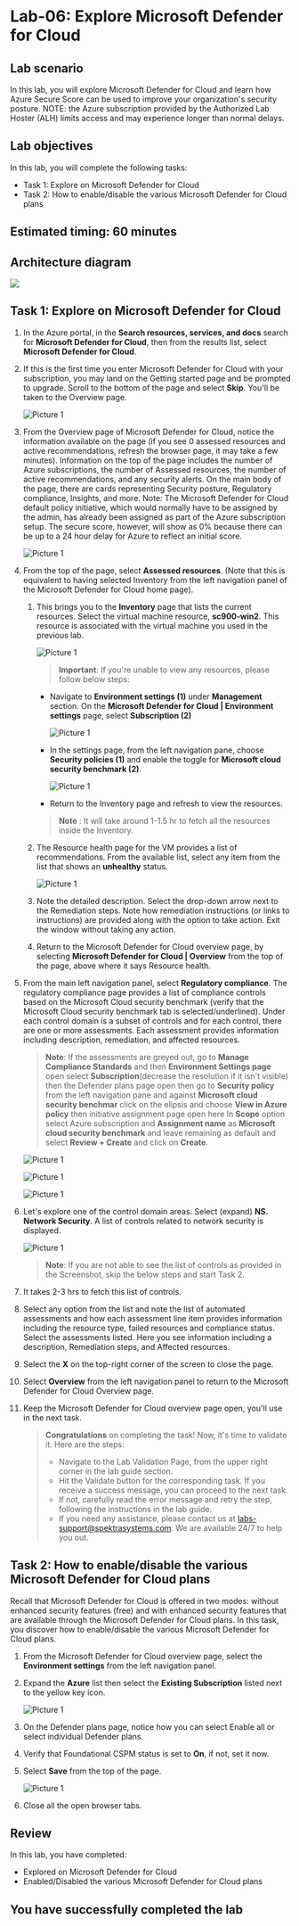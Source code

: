 
# Lab-06: Explore Microsoft Defender for Cloud

## Lab scenario
In this lab, you will explore Microsoft Defender for Cloud and learn how Azure Secure Score can be used to improve your organization's security posture. NOTE: the Azure subscription provided by the Authorized Lab Hoster (ALH) limits access and may experience longer than normal delays.

## Lab objectives

In this lab, you will complete the following tasks:

+ Task 1: Explore on Microsoft Defender for Cloud
+ Task 2: How to enable/disable the various Microsoft Defender for Cloud plans

## Estimated timing: 60 minutes

## Architecture diagram

![](../Images/sc900lab6.png)

## Task 1: Explore on Microsoft Defender for Cloud

1. In the Azure portal, in the **Search resources, services, and docs** search for **Microsoft Defender for Cloud**, then from the results list, select **Microsoft Defender for Cloud**.

1. If this is the first time you enter Microsoft Defender for Cloud with your subscription, you may land on the Getting started page and be prompted to upgrade.  Scroll to the bottom of the page and select **Skip**. You'll be taken to the Overview page.

    ![Picture 1](../Images/sc900-6-1.png)
    
1. From the Overview page of Microsoft Defender for Cloud, notice the information available on the page (if you see 0 assessed resources and active recommendations, refresh the browser page, it may take a few minutes).  Information on the top of the page includes the number of Azure subscriptions, the number of Assessed resources, the number of active recommendations, and any security alerts.  On the main body of the page, there are cards representing Security posture, Regulatory compliance, Insights, and more.  Note: The Microsoft Defender for Cloud default policy initiative, which would normally have to be assigned by the admin, has already been assigned as part of the Azure subscription setup. The secure score, however, will show as 0% because there can be up to a 24 hour delay for Azure to reflect an initial score.
   
    ![Picture 1](../Images/s1.png)   

1. From the top of the page, select **Assessed resources**.  (Note that this is equivalent to having selected Inventory from the left navigation panel of the Microsoft Defender for Cloud home page).
   
   1. This brings you to the **Inventory** page that lists the current resources. Select the virtual machine resource, **sc900-win2**. This resource is associated with the virtual machine you used in the previous lab.
       
      ![Picture 1](../Images/sc900-6-5.png)

      >**Important**: If you're unable to view any resources, please follow below steps:
         -  Navigate to  **Environment settings (1)** under **Management** section. On the **Microsoft Defender for Cloud | Environment settings** page, select **Subscription (2)**

             ![Picture 1](../Images/sc-900-lab6-image1.png)
     
         - In the settings page, from the left navigation pane, choose **Security policies (1)** and enable the toggle for **Microsoft cloud security benchmark (2)**.
      
             ![Picture 1](../Images/sc-900-lab6-image(2).png)

         - Return to the Inventory page and refresh to view the resources.

      >**Note** : It will take around 1-1.5 hr to fetch all the resources inside the Inventory.
      
   1. The Resource health page for the VM provides a list of recommendations.  From the available list, select any item from the list that shows an **unhealthy** status.
   
      ![Picture 1](../Images/recommendation01.png)
   
   1. Note the detailed description.  Select the drop-down arrow next to the Remediation steps. Note how remediation instructions (or links to instructions) are provided along with the option to take action.  Exit the window without taking any action.
  
   1. Return to the Microsoft Defender for Cloud overview page, by selecting **Microsoft Defender for Cloud | Overview** from the top of the page, above where it says Resource health.

1. From the main left navigation panel, select **Regulatory compliance**. The regulatory compliance page provides a list of compliance controls based on the Microsoft Cloud security benchmark (verify that the Microsoft Cloud security benchmark tab is selected/underlined). Under each control domain is a subset of controls and for each control, there are one or more assessments. Each assessment provides information including description, remediation, and affected resources.
   
    >**Note**: If the assessments are greyed out, go to **Manage Compliance Standards** and then **Environment Settings page** open select **Subscription**(decrease the resolution if it isn't visible) then the Defender plans page open then go to **Security policy** from the left navigation pane and against **Microsoft cloud security benchmar** click on the elipsis and choose **View in Azure policy** then initiative assignment page open here In **Scope** option select Azure subscription and **Assignment name** as **Microsoft cloud security benchmark** and leave remaining as default and select **Review + Create** and click on **Create**.

    ![Picture 1](../Images/s3.png)

    ![Picture 1](../Images/s4.png)
     
    ![Picture 1](../Images/s2.png)
     
1. Let's explore one of the control domain areas. Select (expand) **NS. Network Security**. A list of controls related to network security is displayed.
       
   ![Picture 1](../Images/sc900-6-6.png)
       
   >**Note**: If you are not able to see the list of controls as provided in the Screenshot, skip the below steps and start Task 2.

1. It takes 2-3 hrs to fetch this list of controls.
   
1. Select any option from the list and  note the list of automated assessments and how each assessment line item provides information including the resource type, failed resources and compliance status. Select the assessments listed.  Here you see information including a description, Remediation steps, and Affected resources.
    
1. Select the **X** on the top-right corner of the screen to close the page.
   
1. Select **Overview** from the left navigation panel to  return to the Microsoft Defender for Cloud Overview page.
     
1. Keep the Microsoft Defender for Cloud overview page open, you'll use in the next task.

    > **Congratulations** on completing the task! Now, it's time to validate it. Here are the steps:
    > - Navigate to the Lab Validation Page, from the upper right corner in the lab guide section.
    > - Hit the Validate button for the corresponding task. If you receive a success message, you can proceed to the next task. 
    > - If not, carefully read the error message and retry the step, following the instructions in the lab guide.
    > - If you need any assistance, please contact us at labs-support@spektrasystems.com. We are available 24/7 to help you out.
   
## Task 2: How to enable/disable the various Microsoft Defender for Cloud plans

Recall that Microsoft Defender for Cloud is offered in two modes: without enhanced security features (free) and with enhanced security features that are available through the Microsoft Defender for Cloud plans. In this task, you discover how to enable/disable the various Microsoft Defender for Cloud plans.

1. From the Microsoft Defender for Cloud overview page, select the **Environment settings** from the left navigation panel.
1. Expand the **Azure** list then select the **Existing Subscription** listed next to the yellow key icon.

   ![Picture 1](../Images/sc900-6-8.png)
      
1. On the Defender plans page, notice how you can select Enable all or select individual Defender plans. 

1. Verify that Foundational CSPM status is set to **On**, if not, set it now.  

1. Select **Save** from the top of the page.
   
   ![Picture 1](../Images/sc900-6-2.png)
      
1. Close all the open browser tabs.
      
## Review
In this lab, you have completed:
- Explored on Microsoft Defender for Cloud
- Enabled/Disabled the various Microsoft Defender for Cloud plans

## You have successfully completed the lab

